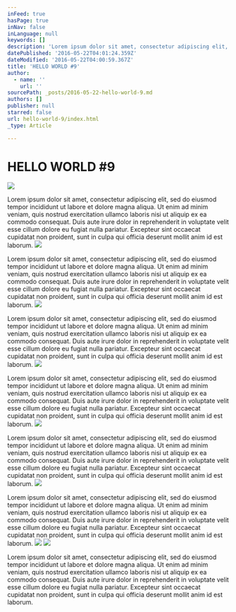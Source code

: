 ```yaml
---
inFeed: true
hasPage: true
inNav: false
inLanguage: null
keywords: []
description: 'Lorem ipsum dolor sit amet, consectetur adipiscing elit, sed do eiusmod tempor incididunt ut labore et dolore magna aliqua. Ut enim ad minim veniam, quis nostrud exercitation ullamco laboris nisi ut aliquip ex ea commodo consequat. Duis aute irure dolor in reprehenderit in voluptate velit esse cillum dolore eu fugiat nulla pariatur. Excepteur sint occaecat cupidatat non proident, sunt in culpa qui officia deserunt mollit anim id est laborum.'
datePublished: '2016-05-22T04:01:24.359Z'
dateModified: '2016-05-22T04:00:59.367Z'
title: 'HELLO WORLD #9'
author:
  - name: ''
    url: ''
sourcePath: _posts/2016-05-22-hello-world-9.md
authors: []
publisher: null
starred: false
url: hello-world-9/index.html
_type: Article

---
```

# HELLO WORLD \#9
![](https://the-grid-user-content.s3-us-west-2.amazonaws.com/748a4aba-eacc-4a48-b588-613123720c86.jpg)

Lorem ipsum dolor sit amet, consectetur adipiscing elit, sed do eiusmod tempor incididunt ut labore et dolore magna aliqua. Ut enim ad minim veniam, quis nostrud exercitation ullamco laboris nisi ut aliquip ex ea commodo consequat. Duis aute irure dolor in reprehenderit in voluptate velit esse cillum dolore eu fugiat nulla pariatur. Excepteur sint occaecat cupidatat non proident, sunt in culpa qui officia deserunt mollit anim id est laborum.
![](https://the-grid-user-content.s3-us-west-2.amazonaws.com/724c6a04-4b0e-4ad7-9e95-2d83bd917bde.jpg)

Lorem ipsum dolor sit amet, consectetur adipiscing elit, sed do eiusmod tempor incididunt ut labore et dolore magna aliqua. Ut enim ad minim veniam, quis nostrud exercitation ullamco laboris nisi ut aliquip ex ea commodo consequat. Duis aute irure dolor in reprehenderit in voluptate velit esse cillum dolore eu fugiat nulla pariatur. Excepteur sint occaecat cupidatat non proident, sunt in culpa qui officia deserunt mollit anim id est laborum.
![](https://the-grid-user-content.s3-us-west-2.amazonaws.com/28f721c1-4bd3-4616-b409-09e116b34254.jpg)

Lorem ipsum dolor sit amet, consectetur adipiscing elit, sed do eiusmod tempor incididunt ut labore et dolore magna aliqua. Ut enim ad minim veniam, quis nostrud exercitation ullamco laboris nisi ut aliquip ex ea commodo consequat. Duis aute irure dolor in reprehenderit in voluptate velit esse cillum dolore eu fugiat nulla pariatur. Excepteur sint occaecat cupidatat non proident, sunt in culpa qui officia deserunt mollit anim id est laborum.
![](https://the-grid-user-content.s3-us-west-2.amazonaws.com/3b7c6581-37d7-45b0-825a-eaa7f5da5100.jpg)

Lorem ipsum dolor sit amet, consectetur adipiscing elit, sed do eiusmod tempor incididunt ut labore et dolore magna aliqua. Ut enim ad minim veniam, quis nostrud exercitation ullamco laboris nisi ut aliquip ex ea commodo consequat. Duis aute irure dolor in reprehenderit in voluptate velit esse cillum dolore eu fugiat nulla pariatur. Excepteur sint occaecat cupidatat non proident, sunt in culpa qui officia deserunt mollit anim id est laborum.
![](https://the-grid-user-content.s3-us-west-2.amazonaws.com/b7608f3c-7002-4a75-8c63-76b009197309.jpg)

Lorem ipsum dolor sit amet, consectetur adipiscing elit, sed do eiusmod tempor incididunt ut labore et dolore magna aliqua. Ut enim ad minim veniam, quis nostrud exercitation ullamco laboris nisi ut aliquip ex ea commodo consequat. Duis aute irure dolor in reprehenderit in voluptate velit esse cillum dolore eu fugiat nulla pariatur. Excepteur sint occaecat cupidatat non proident, sunt in culpa qui officia deserunt mollit anim id est laborum.
![](https://the-grid-user-content.s3-us-west-2.amazonaws.com/9359de29-a099-41e0-a458-eb4d914d5eb4.jpg)

Lorem ipsum dolor sit amet, consectetur adipiscing elit, sed do eiusmod tempor incididunt ut labore et dolore magna aliqua. Ut enim ad minim veniam, quis nostrud exercitation ullamco laboris nisi ut aliquip ex ea commodo consequat. Duis aute irure dolor in reprehenderit in voluptate velit esse cillum dolore eu fugiat nulla pariatur. Excepteur sint occaecat cupidatat non proident, sunt in culpa qui officia deserunt mollit anim id est laborum.
![](https://the-grid-user-content.s3-us-west-2.amazonaws.com/bf69ae9d-f24b-4ccd-8b42-525af9bb94a0.jpg)
![](https://the-grid-user-content.s3-us-west-2.amazonaws.com/a3266ae6-049e-48c4-83b9-b1b6ab978ec3.jpg)

Lorem ipsum dolor sit amet, consectetur adipiscing elit, sed do eiusmod tempor incididunt ut labore et dolore magna aliqua. Ut enim ad minim veniam, quis nostrud exercitation ullamco laboris nisi ut aliquip ex ea commodo consequat. Duis aute irure dolor in reprehenderit in voluptate velit esse cillum dolore eu fugiat nulla pariatur. Excepteur sint occaecat cupidatat non proident, sunt in culpa qui officia deserunt mollit anim id est laborum.